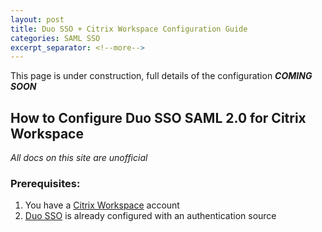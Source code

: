 ```yaml
---
layout: post
title: Duo SSO + Citrix Workspace Configuration Guide
categories: SAML SSO
excerpt_separator: <!--more-->
---
```


This page is under construction, full details of the configuration _**COMING SOON**_

## How to Configure Duo SSO SAML 2.0 for Citrix Workspace

*All docs on this site are unofficial* 

### Prerequisites:
1. You have a [Citrix Workspace](https://www.citrix.com/products/citrix-workspace/) account
1. [Duo SSO](https://duo.com/docs/sso) is already configured with an authentication source

